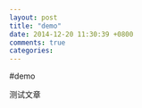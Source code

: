 ```yaml
---
layout: post
title: "demo"
date: 2014-12-20 11:30:39 +0800
comments: true
categories: 
---
```


#demo

测试文章